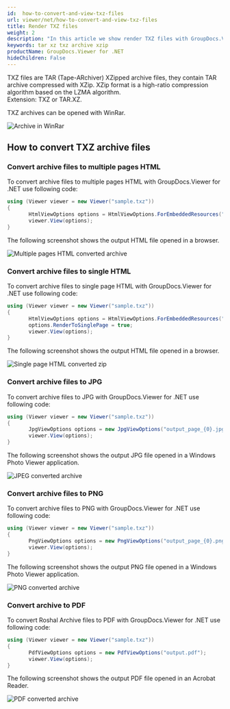 ```yaml
---
id:  how-to-convert-and-view-txz-files
url: viewer/net/how-to-convert-and-view-txz-files
title: Render TXZ files
weight: 2
description: "In this article we show render TXZ files with GroupDocs.Viewer within your .NET applications."
keywords: tar xz txz archive xzip
productName: GroupDocs.Viewer for .NET
hideChildren: False
---
```


TXZ files are TAR (Tape-ARchiver) XZipped archive files, they contain TAR archive compressed with XZip.
XZip format is a high-ratio compression algorithm based on the LZMA algorithm. \
Extension: TXZ or TAR.XZ.

TXZ archives can be opened with WinRar.

![Archive in WinRar](viewer/net/images/how-to-convert-and-view-txz-files/txz-in-winrar.png)

## How to convert TXZ archive files

### Convert archive files to multiple pages HTML

To convert archive files to multiple pages HTML with GroupDocs.Viewer for .NET use following code:

```csharp
using (Viewer viewer = new Viewer("sample.txz"))
{
       HtmlViewOptions options = HtmlViewOptions.ForEmbeddedResources("output_page_{0}.html");
       viewer.View(options);
}
```

The following screenshot shows the output HTML file opened in a browser.

![Multiple pages HTML converted archive](viewer/net/images/how-to-convert-and-view-txz-files/txz-to-multiple-html.png)

### Convert archive files to single HTML

To convert archive files to single page HTML with GroupDocs.Viewer for .NET use following code:

```csharp
using (Viewer viewer = new Viewer("sample.txz"))
{
       HtmlViewOptions options = HtmlViewOptions.ForEmbeddedResources("output.html");
       options.RenderToSinglePage = true;
       viewer.View(options);
}
```

The following screenshot shows the output HTML file opened in a browser.

![Single page HTML converted zip](viewer/net/images/how-to-convert-and-view-txz-files/txz-to-single-html.png)

### Convert archive files to JPG

To convert archive files to JPG with GroupDocs.Viewer for .NET use following code:

```csharp
using (Viewer viewer = new Viewer("sample.txz"))
{
       JpgViewOptions options = new JpgViewOptions("output_page_{0}.jpg");
       viewer.View(options);
}
```

The following screenshot shows the output JPG file opened in a Windows Photo Viewer application.

![JPEG converted archive](viewer/net/images/how-to-convert-and-view-txz-files/txz-in-jpg.png)

### Convert archive files to PNG

To convert archive files to PNG with GroupDocs.Viewer for .NET use following code:

```csharp
using (Viewer viewer = new Viewer("sample.txz"))
{
       PngViewOptions options = new PngViewOptions("output_page_{0}.png");
       viewer.View(options);
}
```

The following screenshot shows the output PNG file opened in a Windows Photo Viewer application.

![PNG converted archive](viewer/net/images/how-to-convert-and-view-txz-files/txz-in-png.png)

### Convert archive to PDF

To convert Roshal Archive files to PDF with GroupDocs.Viewer for .NET use following code:

```csharp
using (Viewer viewer = new Viewer("sample.txz"))
{
       PdfViewOptions options = new PdfViewOptions("output.pdf");
       viewer.View(options);
}
```

The following screenshot shows the output PDF file opened in an Acrobat Reader.

![PDF converted archive](viewer/net/images/how-to-convert-and-view-txz-files/txz-in-pdf.png)
